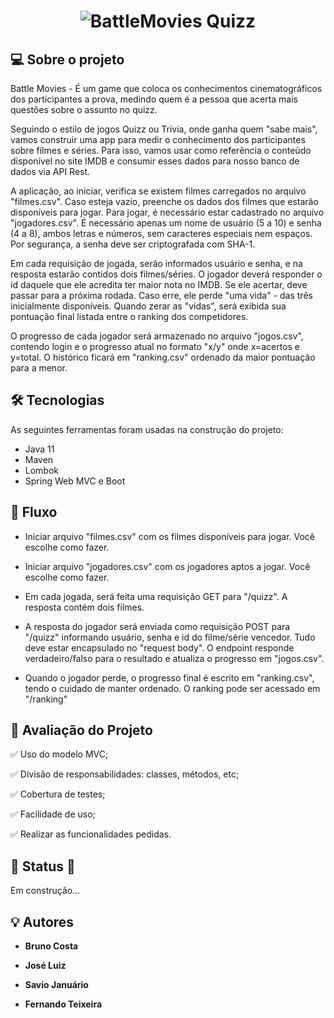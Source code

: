<h1 align="center">
    <img alt="BattleMovies Quizz" title="#Battle Movies Quizz" src="../Battle_Movies-master/banner.png" />
</h1>

## 💻 Sobre o projeto

Battle Movies - É um game que coloca os conhecimentos cinematográficos dos participantes a prova,
medindo quem é a pessoa que acerta mais questões sobre o assunto no quizz.

Seguindo o estilo de jogos Quizz ou Trivia, onde ganha quem "sabe mais", vamos construir uma app para medir o conhecimento dos participantes sobre filmes e séries. Para isso, vamos usar como referência o conteúdo disponível no site IMDB e consumir esses dados para nosso banco de dados via API Rest.

A aplicação, ao iniciar, verifica se existem filmes carregados no arquivo "filmes.csv". Caso esteja vazio, preenche os dados dos filmes que estarão disponíveis para jogar. Para jogar, é necessário estar cadastrado no arquivo "jogadores.csv". É necessário apenas um nome de usuário (5 a 10) e senha (4 a 8), ambos letras e números, sem caracteres especiais nem espaços. Por segurança, a senha deve ser criptografada com SHA-1.

Em cada requisição de jogada, serão informados usuário e senha, e na resposta estarão contidos dois filmes/séries. O jogador deverá responder o id daquele que ele acredita ter maior nota no IMDB. Se ele acertar, deve passar para a próxima rodada. Caso erre, ele perde "uma vida" - das três inicialmente disponíveis. Quando zerar as "vidas", será exibida sua pontuação final listada entre o ranking dos competidores.

O progresso de cada jogador será armazenado no arquivo "jogos.csv", contendo login e o progresso atual no formato "x/y" onde x=acertos e y=total. O histórico ficará em "ranking.csv" ordenado da maior pontuação para a menor.

## 🛠 Tecnologias

As seguintes ferramentas foram usadas na construção do projeto:

- Java 11
- Maven
- Lombok
- Spring Web MVC e Boot

## 🚀 Fluxo

* Iniciar arquivo "filmes.csv" com os filmes disponíveis para jogar. Você escolhe como fazer.


* Iniciar arquivo "jogadores.csv" com os jogadores aptos a jogar. Você escolhe como fazer.


* Em cada jogada, será feita uma requisição GET para "/quizz". A resposta contém dois filmes.


* A resposta do jogador será enviada como requisição POST para "/quizz" informando usuário, senha e id do filme/série vencedor. Tudo deve estar encapsulado no "request body". O endpoint responde verdadeiro/falso para o resultado e atualiza o progresso em "jogos.csv".


* Quando o jogador perde, o progresso final é escrito em "ranking.csv", tendo o cuidado de manter ordenado. O ranking pode ser acessado em "/ranking"

## 📝 Avaliação do Projeto

✅ Uso do modelo MVC;

✅ Divisão de responsabilidades: classes, métodos, etc;

✅ Cobertura de testes;

✅ Facilidade de uso;

✅ Realizar as funcionalidades pedidas.

## 🚧 Status 🚧

Em construção...

## 💡 Autores

* **Bruno Costa**

* **José Luiz**

* **Savio Januário**

* **Fernando Teixeira**

